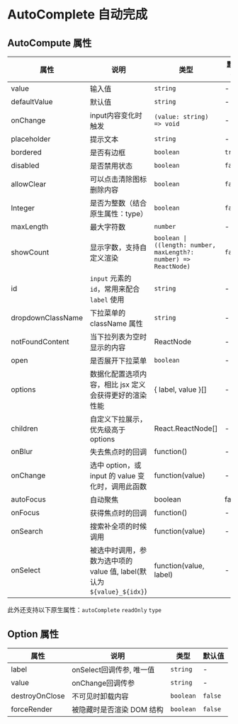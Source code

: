 # AutoComplete 自动完成

<code src="./demos/index.tsx"></code>
<code src="./demos/index1.tsx"></code>

## AutoCompute 属性


| 属性 | 说明 | 类型 | 默认值 |
| ------------ | ----------------------------------------------- | ---------------------------------------------------------------- | ------- |
| value        | 输入值                                          | `string`                                                         | -       |
| defaultValue | 默认值                                          | `string`                                                         | -       |
| onChange     | input内容变化时触发                            | `(value: string) => void`                                        | -       |
| placeholder  | 提示文本                                        | `string`                                                         | -       |
| bordered     | 是否有边框                                | `boolean`              | `true` |
| disabled         |是否禁用状态                                            | `boolean`                                                         | `false`     |
| allowClear         |可以点击清除图标删除内容                                            | `boolean`                                                         | `false`     |
| Integer         |是否为整数（结合原生属性：type）                                            | `boolean`                                                         | `false`     |
| maxLength    | 最大字符数                                      | `number`                                                         | -       |
| showCount    | 显示字数，支持自定义渲染                        | `boolean \| ((length: number, maxLength?: number) => ReactNode)` | `false` |
| id           | `input` 元素的 `id`，常用来配合 `label` 使用 | `string`                                                         | -       | 
| dropdownClassName | 下拉菜单的 className 属性 | `string` | - | 
| notFoundContent | 当下拉列表为空时显示的内容 | ReactNode | - |  
| open | 是否展开下拉菜单 | `boolean` | - |  
| options | 数据化配置选项内容，相比 jsx 定义会获得更好的渲染性能 | { label, value }\[] | - |  
| children | 自定义下拉展示，优先级高于options | React.ReactNode[] | - |  
| onBlur | 失去焦点时的回调 | function() | - |  
| onChange | 选中 option，或 input 的 value 变化时，调用此函数 | function(value) | - |  
| autoFocus | 自动聚焦 | boolean | false |
| onFocus | 获得焦点时的回调 | function() | - |  
| onSearch | 搜索补全项的时候调用 | function(value) | - |  
| onSelect | 被选中时调用，参数为选中项的 value 值, label(默认为`${value}_${idx}`) | function(value, label) | - |  



此外还支持以下原生属性：`autoComplete` `readOnly`  `type`

## Option 属性


| 属性 | 说明 | 类型 | 默认值 |
| ------------ | ----------------------------------------------- | ---------------------------------------------------------------- | ------- |
| label | onSelect回调传参, 唯一值 | `string` | - |  
| value | onChange回调传参 | `string` | - |  
| destroyOnClose	| 不可见时卸载内容	| `boolean`	| `false` | 
| forceRender	| 被隐藏时是否渲染 DOM 结构 | 	`boolean`	| `false`| 



